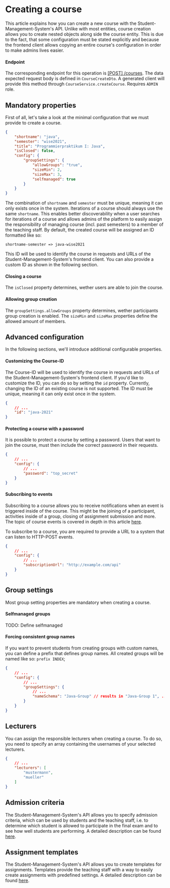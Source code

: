 # Creating a course

This article explains how you can create a new course with the Student-Management-System's API.
Unlike with most entities, course creation allows you to create nested objects along side the course entity.
This is due to the fact, that some configuration must be stated explicitly and because the frontend client 
allows copying an entire course's configuration in order to make admins lives easier.

#### Endpoint

The corresponding endpoint for this operation is [[POST] /courses](http://147.172.178.30:3000/api/#/courses/createCourse).
The data expected request body is defined in `CourseCreateDto`.
A generated client will provide this method through `CourseService.createCourse`.
Requires `ADMIN` role.

## Mandatory properties 

First of all, let's take a look at the minimal configuration that we must provide to create a course.   
```json
{
	"shortname": "java",
	"semester": "wise2021",
	"title": "Programmierpraktikum I: Java",
	"isClosed": false,
	"config": {
		"groupSettings": {
			"allowGroups": "true",
			"sizeMin": 2,
			"sizeMax": 3,
			"selfmanaged": true
		}
	}
}
```
The combination of `shortname` and `semester` must be unique, meaning it can only exists once in the system.
Iterations of a course should always use the same `shortname`. This enables better discoverability when
a user searches for iterations of a course and allows admins of the platform to easily assign the
responsibility of managing course (incl. past semesters) to a member of the teaching staff.
By default, the created course will be assigned an ID formatted like so: 

`shortname-semester => java-wise2021`

This ID will be used to identify the course in requests and URLs of the Student-Management-System's frontend client.
You can also provide a custom ID as shown in the following section.

#### Closing a course

The `isClosed` property determines, wether users are able to join the course.

#### Allowing group creation

The `groupSettings.allowGroups` property determines, wether participants group creation is enabled.
The `sizeMin` and `sizeMax` properties define the allowed amount of members.

## Advanced configuration

In the following sections, we'll introduce additional configurable properties.

#### Customizing the Course-ID

The Course-ID will be used to identify the course in requests and URLs of the Student-Management-System's frontend client.
If you'd like to customize the ID, you can do so by setting the `id` property. Currently, changing the ID of an existing course
is not supported. The ID must be unique, meaning it can only exist once in the system.

```json
{
	// ...
	"id": "java-2021"
}
```

#### Protecting a course with a password

It is possible to protect a course by setting a password.
Users that want to join the course, must then include the correct password in their requests.
```json
{
	// ...
	"config": {
		// ...
		"password": "top_secret"
	}
}
```

#### Subscribing to events

Subscribing to a course allows you to receive notifications when an event is triggered inside of the course.
This might be the joining of a participant, activities inside of a group, closing of assignment submission and more.
The topic of course events is covered in depth in this article [here](TODO).

To subscribe to a course, you are required to provide a URL to a system that can listen to HTTP-POST events. 
```json
{
	// ...
	"config": {
		// ...
		"subscriptionUrl": "http://example.com/api"
	}
}
```

## Group settings

Most group setting properties are mandatory when creating a course.

#### Selfmanaged groups

TODO: Define selfmanaged

#### Forcing consistent group names

If you want to prevent students from creating groups with custom names, you can define a prefix that defines group names.
All created groups will be named like so: `prefix INDEX`;
```json
{
	// ...
	"config": {
		// ...
		"groupSettings": {
			// ...
			"nameSchema": "Java-Group" // results in "Java-Group 1", ...
		}
	}
}
```

## Lecturers

You can assign the responsible lecturers when creating a course. To do so, you need to specify an array containing the usernames
of your selected lecturers.
```json
{
	// ...
	"lecturers": [
		"mustermann",
		"mueller"
	]
}
```

## Admission criteria

The Student-Management-System's API allows you to specify admission criteria, which can be used by students and the teaching staff, i.e.
to determine which student is allowed to participate in the final exam and to see how well students are performing.
A detailed description can be found [here](TODO).

## Assignment templates

The Student-Management-System's API allows you to create templates for assignments. Templates provide the teaching staff with a way 
to easily create assignments with predefined settings. A detailed description can be found [here](TODO).





